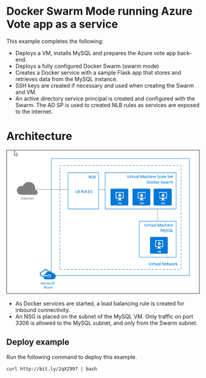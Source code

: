 # Docker Swarm Mode running Azure Vote app as a service

This example completes the following:

- Deploys a VM, installs MySQL and prepares the Azure vote app back-end.
- Deploys a fully configured Docker Swarm (swarm mode)
- Creates a Docker service with a sample Flask app that stores and retrieves data from the MySQL instance.
- SSH keys are created if necessary and used when creating the Swarm and VM.
- An active directory service principal is created and configured with the Swarm. The AD SP is used to created NLB rules as services are exposed to the internet.

# Architecture

![](../../readme-media/docker.png)

- As Docker services are started, a load balancing rule is created for inbound connectivity.
- An NSG is placed on the subnet of the MySQL VM. Only traffic on port 3306 is allowed to the MySQL subnet, and only from the Swarm subnet.

## Deploy example

Run the following command to deploy this example.

```
curl http://bit.ly/2qXZ997 | bash
```

